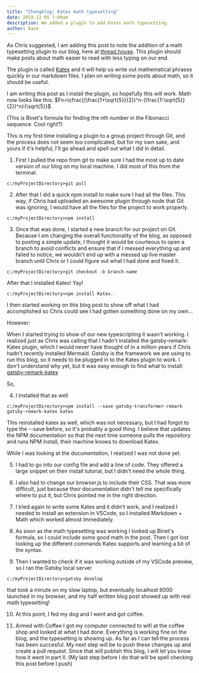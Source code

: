```yaml
---
title: "Changelog: Katex math typesetting"
date: 2019-12-05 7:00am
description: We added a plugin to add Katex math typesetting.
author: Dave
---
```


As Chris suggested, I am adding this post to note the addition of a math typesetting plugin to our blog, here at [thread.house](https://www.thread.house). This plugin should make posts about math easier to read with less typing on our end.

The plugin is called [Katex](https://www.katex.org/) and it will help us write out mathematical phrases quickly in our markdown files. I plan on writing some posts about math, so it should be useful.

I am writing this post as I install the plugin, so hopefully this will work. Math now looks like this: 
$Fn=\cfrac{(\frac{1+\sqrt{5}}{2})^n-(\frac{1-\sqrt{5}}{2})^n}{\sqrt{5}}$ 

(This is Binet's formula for finding the nth number in the Fibonacci sequence. Cool right?)

This is my first time installing a plugin to a group project through Git, and the process does not seem too complicated, but for my own sake, and yours if it's helpful, I'll go ahead and spell out what I did in detail.

1) First I pulled the repo from git to make sure I had the most up to date version of our blog on my local machine. I did most of this from the terminal.

``` shell
c:/myProjectDirectory>git pull
```

2) After that I did a quick npm install to make sure I had all the files. This way, if Chris had uploaded an awesome plugin through node that Git was ignoring, I would have all the files for the project to work properly.

``` shell
c:/myProjectDirectory>npm install
```

3) Once that was done, I started a new branch for our project on Git. Because I am changing the overall functionality of the blog, as opposed to posting a simple update, I thought it would be courteous to open a branch to avoid conflicts and ensure that if I messed everything up and failed to notice, we wouldn't end up with a messed up live master branch until Chris or I could figure out what I had done and fixed it.

``` shell
c:/myProjectDirectory>git checkout -b branch-name
```

After that I installed Katex! Yay!

``` shell
c:/myProjectDirectory>npm install Katex.
```

I then started working on this blog post to show off what I had accomplished so Chris could see I had gotten something done on my own...

However:

When I started trying to show of our new typescripting it wasn't working. I realized just as Chris was calling that I hadn't installed the gatsby-remark-Katex plugin, which I would never have thought of in a million years if Chris hadn't recently installed Mermaid. Gatsby is the framework we are using to run this blog, so it needs to be plugged in to the Katex plugin to work. I don't understand why yet, but it was easy enough to find what to install: [gatsby-remark-katex](https://www.gatsbyjs.org/packages/gatsby-remark-katex/)

So,

4) I installed that as well

``` shell
c:/myProjectDirectory>npm install --save gatsby-transformer-remark gatsby-remark-katex katex 
```

This reinstalled katex as well, which was not necessary, but I had forgot to type the --save before, so it's probably a good thing. I believe that updates the NPM documentation so that the next time someone pulls the repository and runs NPM install, their machine knows to download Katex.

While I was looking at the documentation, I realized I was not done yet. 

5) I had to go into our config file and add a line of code. They offered a large snippet on their install tutorial, but I didn't need the whole thing. 

6) I also had to change our browser.js to include their CSS. That was more difficult, just because their documentation didn't tell me specifically where to put it, but Chris pointed me in the right direction.

7) I tried again to write some Katex and it didn't work, and I realized I needed to install an extension in VSCode, so I installed Markdown + Math which worked almost immediately.

8) As soon as the math typesetting was working I looked up Binet's formula, so I could include some good math in the post. Then I got lost looking up the different commands Katex supports and learning a bit of the syntax.

9) Then I wanted to check if it was working outside of my VSCode preview, so I ran the Gatsby local server

``` shell
c:/myProjectDirectory>gatsby develop 
```

that took a minute on my slow laptop, but eventually localhost 8000 launched in my browser, and my half written blog post showed up with real math typesetting!

10) At this point, I fed my dog and I went and got coffee.

11) Armed with Coffee I got my computer connected to wifi at the coffee shop and looked at what I had done. Everything is working fine on the blog, and the typesetting is showing up. As far as I can tell the process has been succesful. My next step will be to push these changes up and create a pull request. Since that will publish this blog, I will let you know how it went in part II. (My last step before I do that will be spell checking this post before I push)